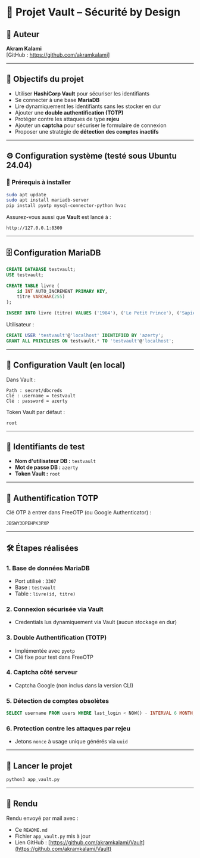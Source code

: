 # 🔐 Projet Vault – Sécurité by Design

## 👤 Auteur
**Akram Kalami**  
[GitHub : https://github.com/akramkalami]

---

## 🎯 Objectifs du projet

- Utiliser **HashiCorp Vault** pour sécuriser les identifiants
- Se connecter à une base **MariaDB**
- Lire dynamiquement les identifiants sans les stocker en dur
- Ajouter une **double authentification (TOTP)**
- Protéger contre les attaques de type **rejeu**
- Ajouter un **captcha** pour sécuriser le formulaire de connexion
- Proposer une stratégie de **détection des comptes inactifs**

---

## ⚙️ Configuration système (testé sous Ubuntu 24.04)

### 🧱 Prérequis à installer

```bash
sudo apt update
sudo apt install mariadb-server
pip install pyotp mysql-connector-python hvac
```

Assurez-vous aussi que **Vault** est lancé à :
```
http://127.0.0.1:8300
```

---

## 🗄️ Configuration MariaDB

```sql
CREATE DATABASE testvault;
USE testvault;

CREATE TABLE livre (
    id INT AUTO_INCREMENT PRIMARY KEY,
    titre VARCHAR(255)
);

INSERT INTO livre (titre) VALUES ('1984'), ('Le Petit Prince'), ('Sapiens');
```

Utilisateur :
```sql
CREATE USER 'testvault'@'localhost' IDENTIFIED BY 'azerty';
GRANT ALL PRIVILEGES ON testvault.* TO 'testvault'@'localhost';
```

---

## 🔑 Configuration Vault (en local)

Dans Vault :
```
Path : secret/dbcreds
Clé : username = testvault
Clé : password = azerty
```

Token Vault par défaut :
```
root
```

---

## 🧪 Identifiants de test

- **Nom d'utilisateur DB :** `testvault`
- **Mot de passe DB :** `azerty`
- **Token Vault :** `root`

---

## 🔐 Authentification TOTP

Clé OTP à entrer dans FreeOTP (ou Google Authenticator) :
```
JBSWY3DPEHPK3PXP
```

---

## 🛠️ Étapes réalisées

### 1. Base de données MariaDB
- Port utilisé : `3307`
- Base : `testvault`
- Table : `livre(id, titre)`

### 2. Connexion sécurisée via Vault
- Credentials lus dynamiquement via Vault (aucun stockage en dur)

### 3. Double Authentification (TOTP)
- Implémentée avec `pyotp`
- Clé fixe pour test dans FreeOTP

### 4. Captcha côté serveur
- Captcha Google (non inclus dans la version CLI)

### 5. Détection de comptes obsolètes
```sql
SELECT username FROM users WHERE last_login < NOW() - INTERVAL 6 MONTH;
```

### 6. Protection contre les attaques par rejeu
- Jetons `nonce` à usage unique générés via `uuid`

---

## 🚀 Lancer le projet

```bash
python3 app_vault.py
```

---

## 📧 Rendu

Rendu envoyé par mail avec :
- Ce `README.md`
- Fichier `app_vault.py` mis à jour
- Lien GitHub : [https://github.com/akramkalami/Vault](https://github.com/akramkalami/Vault)